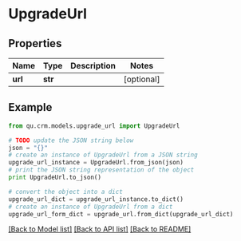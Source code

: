 # UpgradeUrl


## Properties
Name | Type | Description | Notes
------------ | ------------- | ------------- | -------------
**url** | **str** |  | [optional] 

## Example

```python
from qu.crm.models.upgrade_url import UpgradeUrl

# TODO update the JSON string below
json = "{}"
# create an instance of UpgradeUrl from a JSON string
upgrade_url_instance = UpgradeUrl.from_json(json)
# print the JSON string representation of the object
print UpgradeUrl.to_json()

# convert the object into a dict
upgrade_url_dict = upgrade_url_instance.to_dict()
# create an instance of UpgradeUrl from a dict
upgrade_url_form_dict = upgrade_url.from_dict(upgrade_url_dict)
```
[[Back to Model list]](../README.md#documentation-for-models) [[Back to API list]](../README.md#documentation-for-api-endpoints) [[Back to README]](../README.md)



